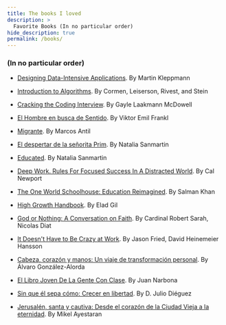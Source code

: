 ```yaml
---
title: The books I loved
description: >
  Favorite Books (In no particular order)
hide_description: true
permalink: /books/
---
```

### (In no particular order)

* [Designing Data-Intensive Applications](https://www.oreilly.com/library/view/designing-data-intensive-applications/9781491903063/). By Martin Kleppmann
  
* [Introduction to Algorithms](https://www.amazon.es/Introduction-Algorithms-Press-Thomas-Cormen/dp/0262033844). By Cormen, Leiserson, Rivest, and Stein
  
* [Cracking the Coding Interview](https://www.amazon.com/Cracking-Coding-Interview-Programming-Questions/dp/0984782850). By Gayle Laakmann McDowell
  
* [El Hombre en busca de Sentido](https://www.amazon.es/El-hombre-en-busca-sentido/dp/8425432022). By Viktor Emil Frankl

* [Migrante](https://www.amazon.es/MIGRANTE-guatemalteco-emprendedor-tecnol%C3%B3gico-testimonio/dp/1096708566). By Marcos Antil

* [El despertar de la señorita Prim](https://www.amazon.es/despertar-se%C3%B1orita-Autores-Espa%C3%B1oles-Iberoamericanos/dp/8408059874). By Natalia Sanmartin
  
* [Educated](https://www.amazon.com/Educated-Memoir-Tara-Westover/dp/0399590501). By Natalia Sanmartin
  
* [Deep Work. Rules For Focused Success In A Distracted World](https://www.amazon.es/Deep-Work-Focused-Success-Distracted/dp/0349411905). By Cal Newport
  
* [The One World Schoolhouse: Education Reimagined](https://www.amazon.com/One-World-Schoolhouse-Education-Reimagined/dp/1455508381). By Salman Khan

* [High Growth Handbook](https://growth.eladgil.com/). By Elad Gil
  
* [God or Nothing: A Conversation on Faith](https://www.amazon.es/God-Nothing-Cardinal-Robert-Sarah/dp/1621640507). By Cardinal Robert Sarah, Nicolas Diat
  
* [It Doesn't Have to Be Crazy at Work](https://www.amazon.com/Doesnt-Have-Be-Crazy-Work/dp/0062874780). By Jason Fried, David Heinemeier Hansson
  
* [Cabeza, corazón y manos: Un viaje de transformación personal](https://www.amazon.es/Cabeza-coraz%C3%B3n-manos-transformaci%C3%B3n-personal-ebook/dp/B082Z9TN17). By Álvaro González-Alorda
  
* [El Libro Joven De La Gente Con Clase](https://www.amazon.es/Libro-Joven-Gente-Clase-Biblioteca/dp/8432145874). By Juan Narbona
  
* [Sin que él sepa cómo: Crecer en libertad](https://www.amazon.es/Sin-que-%C3%A9l-sepa-c%C3%B3mo/dp/B08CJQ6GS8/). By D. Julio Diéguez
  
* [Jerusalén, santa y cautiva: Desde el corazón de la Ciudad Vieja a la eternidad](https://www.amazon.es/Jerusal%C3%A9n-santa-cautiva-coraz%C3%B3n-eternidad/dp/8499429866/). By Mikel Ayestaran
